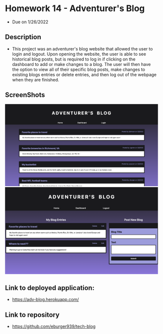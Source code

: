 # Homework 14 - Adventurer's Blog
* Due on 1/26/2022


## Description
* This project was an adventurer's blog website that allowed the user to login and logout.  Upon opening the website, the user is able to see historical blog posts, but is required to log in if clicking on the dashboard to add or make changes to a blog.  The user will then have the option to view all of their specific blog posts, make changes to existing blogs entries or delete entries, and then log out of the webpage when they are finished.


## ScreenShots
![Preview](images/advblog1.png)
![Preview](images/adv-blog2.png)



## Link to deployed application:
* https://adv-blog.herokuapp.com/

## Link to repository
* https://github.com/eburger939/tech-blog


